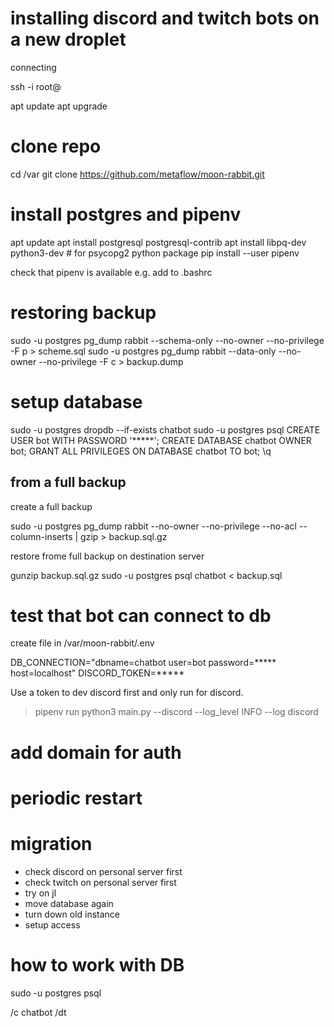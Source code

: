 # installing discord and twitch bots on a new droplet

connecting

ssh -i <key> root@<ip>

apt update
apt upgrade

# clone repo
cd /var
git clone https://github.com/metaflow/moon-rabbit.git

# install postgres and pipenv
apt update
apt install postgresql postgresql-contrib
apt install libpq-dev python3-dev # for psycopg2 python package
pip install --user pipenv

check that pipenv is available e.g. add to .bashrc

# restoring backup

sudo -u postgres pg_dump rabbit --schema-only --no-owner --no-privilege -F p > scheme.sql
sudo -u postgres pg_dump rabbit --data-only --no-owner --no-privilege -F c > backup.dump

# setup database

sudo -u postgres dropdb --if-exists chatbot
sudo -u postgres psql
CREATE USER bot WITH PASSWORD '*****';
CREATE DATABASE chatbot OWNER bot;
GRANT ALL PRIVILEGES ON DATABASE chatbot TO bot;
\q

## from a full backup

create a full backup

sudo -u postgres pg_dump rabbit --no-owner --no-privilege --no-acl --column-inserts | gzip > backup.sql.gz

restore frome full backup on destination server

gunzip backup.sql.gz
sudo -u postgres psql chatbot < backup.sql


# test that bot can connect to db

create file in /var/moon-rabbit/.env

DB_CONNECTION="dbname=chatbot user=bot password=***** host=localhost"
DISCORD_TOKEN=*****

Use a token to dev discord first and only run for discord.

> pipenv run python3 main.py --discord --log_level INFO --log discord

# add domain for auth

# periodic restart

# migration

- check discord on personal server first
- check twitch on personal server first
- try on jl
- move database again
- turn down old instance
- setup access

# how to work with DB

sudo -u postgres psql

/c chatbot
/dt